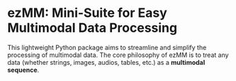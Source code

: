 # ezMM: Mini-Suite for Easy Multimodal Data Processing
This lightweight Python package aims to streamline and simplify the processing of multimodal data. The core philosophy of ezMM is to treat any data (whether strings, images, audios, tables, etc.) as a **multimodal sequence**.

